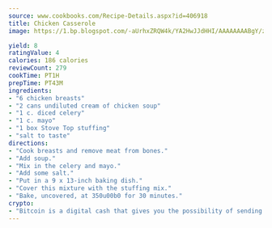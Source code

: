 ```yaml
---
source: www.cookbooks.com/Recipe-Details.aspx?id=406918
title: Chicken Casserole
image: https://1.bp.blogspot.com/-aUrhxZRQW4k/YA2HwJJdHHI/AAAAAAAABgY/z2R8OXCxqDoBQtRn-q-fHG8g9_G4G1HBwCLcBGAsYHQ/s320/13.png

yield: 8
ratingValue: 4
calories: 186 calories
reviewCount: 279
cookTime: PT1H
prepTime: PT43M
ingredients:
- "6 chicken breasts"
- "2 cans undiluted cream of chicken soup"
- "1 c. diced celery"
- "1 c. mayo"
- "1 box Stove Top stuffing"
- "salt to taste"
directions:
- "Cook breasts and remove meat from bones."
- "Add soup."
- "Mix in the celery and mayo."
- "Add some salt."
- "Put in a 9 x 13-inch baking dish."
- "Cover this mixture with the stuffing mix."
- "Bake, uncovered, at 350u00b0 for 30 minutes."
crypto:
- "Bitcoin is a digital cash that gives you the possibility of sending money all over the world, instantly and without a fee."
---
```

